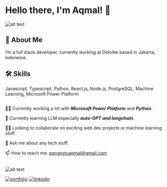 # Hello there, I'm Aqmal! 👋


![alt text](https://github-readme-stats.vercel.app/api?username=maqmal&show_icons=true&theme=radical)

## 🚀 About Me
I’m a full stack developer, currently working at Deloitte based in Jakarta, Indonesia.

## 🛠 Skills
Javascript, Typescript, Python, React.js, Node.js, PostgreSQL, Machine Learning, Microsoft Power Platform

##

👩‍💻 Currently working a lot with ***Microsoft Power Platform*** and ***Python***.

🧠 Currently learning LLM especially ***auto-GPT and langchain***.

👯‍♀️ Looking to collaborate on exciting web dev projects or machine learning stuff.

💬 Ask me about any tech stuff.

📫 How to reach me: pangestuaqmal@gmail.com

##
![alt text](https://api.githubtrends.io/user/svg/maqmal/langs?time_range=six_months&loc_metric=changed&compact=True&theme=synthwaves)

[![portfolio](https://img.shields.io/badge/my_portfolio-000?style=for-the-badge&logo=ko-fi&logoColor=white)](https://maqmal.github.io/portfolio/)
[![linkedin](https://img.shields.io/badge/linkedin-0A66C2?style=for-the-badge&logo=linkedin&logoColor=white)](https://www.linkedin.com/in/m-aqmal-pangestu-2217a7187/)



